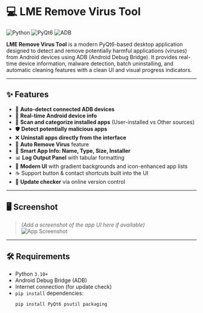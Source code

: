 # 💻 LME Remove Virus Tool

![Python](https://img.shields.io/badge/Python-3.10+-blue.svg) ![PyQt6](https://img.shields.io/badge/PyQt6-GUI-green.svg) ![ADB](https://img.shields.io/badge/ADB-Android_Debug_Bridge-orange.svg)

**LME Remove Virus Tool** is a modern PyQt6-based desktop application designed to detect and remove potentially harmful applications (viruses) from Android devices using ADB (Android Debug Bridge). It provides real-time device information, malware detection, batch uninstalling, and automatic cleaning features with a clean UI and visual progress indicators.

---

## ✨ Features

- 🔌 **Auto-detect connected ADB devices**
- 📱 **Real-time Android device info**
- 🧹 **Scan and categorize installed apps** (User-installed vs Other sources)
- 🛡️ **Detect potentially malicious apps**
- ❌ **Uninstall apps directly from the interface**
- 🤖 **Auto Remove Virus** feature
- 🧠 **Smart App Info: Name, Type, Size, Installer**
- 📊 **Log Output Panel** with tabular formatting
- 🌈 **Modern UI** with gradient backgrounds and icon-enhanced app lists
- ☕ Support button & contact shortcuts built into the UI
- 🚀 **Update checker** via online version control

---

## 🖥 Screenshot

> *(Add a screenshot of the app UI here if available)*  
> ![App Screenshot](screenshot.png)

---

## 🛠 Requirements

- Python `3.10+`
- Android Debug Bridge (ADB)
- Internet connection (for update check)
- `pip install` dependencies:
  ```bash
  pip install PyQt6 psutil packaging
